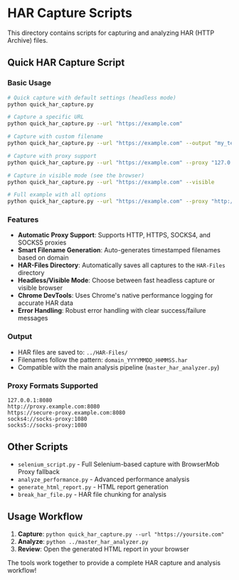 # HAR Capture Scripts

This directory contains scripts for capturing and analyzing HAR (HTTP Archive) files.

## Quick HAR Capture Script

### Basic Usage

```bash
# Quick capture with default settings (headless mode)
python quick_har_capture.py

# Capture a specific URL
python quick_har_capture.py --url "https://example.com"

# Capture with custom filename
python quick_har_capture.py --url "https://example.com" --output "my_test"

# Capture with proxy support
python quick_har_capture.py --url "https://example.com" --proxy "127.0.0.1:8080"

# Capture in visible mode (see the browser)
python quick_har_capture.py --url "https://example.com" --visible

# Full example with all options
python quick_har_capture.py --url "https://example.com" --proxy "http://proxy:8080" --output "test_with_proxy" --visible
```

### Features

- **Automatic Proxy Support**: Supports HTTP, HTTPS, SOCKS4, and SOCKS5 proxies
- **Smart Filename Generation**: Auto-generates timestamped filenames based on domain
- **HAR-Files Directory**: Automatically saves all captures to the `HAR-Files` directory
- **Headless/Visible Mode**: Choose between fast headless capture or visible browser
- **Chrome DevTools**: Uses Chrome's native performance logging for accurate HAR data
- **Error Handling**: Robust error handling with clear success/failure messages

### Output

- HAR files are saved to: `../HAR-Files/`
- Filenames follow the pattern: `domain_YYYYMMDD_HHMMSS.har`
- Compatible with the main analysis pipeline (`master_har_analyzer.py`)

### Proxy Formats Supported

```
127.0.0.1:8080
http://proxy.example.com:8080
https://secure-proxy.example.com:8080
socks4://socks-proxy:1080
socks5://socks-proxy:1080
```

## Other Scripts

- `selenium_script.py` - Full Selenium-based capture with BrowserMob Proxy fallback
- `analyze_performance.py` - Advanced performance analysis
- `generate_html_report.py` - HTML report generation
- `break_har_file.py` - HAR file chunking for analysis

## Usage Workflow

1. **Capture**: `python quick_har_capture.py --url "https://yoursite.com"`
2. **Analyze**: `python ../master_har_analyzer.py`
3. **Review**: Open the generated HTML report in your browser

The tools work together to provide a complete HAR capture and analysis workflow!
